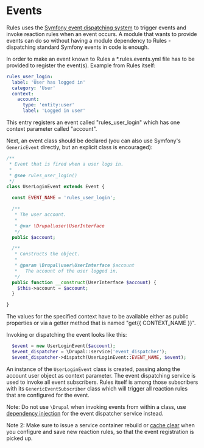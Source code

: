 # Events

Rules uses the [Symfony event dispatching system](http://symfony.com/doc/current/components/event_dispatcher/introduction.html) to trigger events and invoke reaction rules when an event occurs. A module that wants to provide events can do so without having a module dependency to Rules -dispatching standard Symfony events in code is enough.

In order to make an event known to Rules a *.rules.events.yml file has to be
provided to register the event(s). Example from Rules itself:

```yaml
rules_user_login:
  label: 'User has logged in'
  category: 'User'
  context:
    account:
      type: 'entity:user'
      label: 'Logged in user'
```

This entry registers an event called "rules_user_login" which has one context parameter called "account".

Next, an event class should be declared (you can also use Symfony's
```GenericEvent``` directly, but an explicit class is encouraged):

```php
/**
 * Event that is fired when a user logs in.
 *
 * @see rules_user_login()
 */
class UserLoginEvent extends Event {

  const EVENT_NAME = 'rules_user_login';

  /**
   * The user account.
   *
   * @var \Drupal\user\UserInterface
   */
  public $account;

  /**
   * Constructs the object.
   *
   * @param \Drupal\user\UserInterface $account
   *   The account of the user logged in.
   */
  public function __construct(UserInterface $account) {
    $this->account = $account;
  }

}
```
The values for the specified context have to be available either as public properties or via a getter method that is named "get{{ CONTEXT_NAME }}".

Invoking or dispatching the event looks like this:

```php
  $event = new UserLoginEvent($account);
  $event_dispatcher = \Drupal::service('event_dispatcher');
  $event_dispatcher->dispatch(UserLoginEvent::EVENT_NAME, $event);
```

An instance of the ```UserLoginEvent``` class is created, passing along the
account user object as context parameter. The event dispatching service is used
to invoke all event subscribers. Rules itself is among those subscribers with
its ```GenericEventSubscriber``` class which will trigger all reaction rules
that are configured for the event.

Note: Do not use ```\Drupal``` when invoking events from within a class, use
[dependency injection](https://www.drupal.org/node/2133171) for the event
dispatcher service instead.

Note 2: Make sure to issue a service container rebuild or
[cache clear](https://www.drupal.org/documentation/clearing-rebuilding-cache)
when you configure and save new reaction rules, so that the event registration
is picked up.
